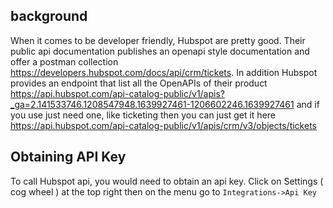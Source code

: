 

## background

When it comes to be developer friendly, Hubspot are pretty good.
Their public api documentation publishes an openapi style documentation and offer a postman collection
https://developers.hubspot.com/docs/api/crm/tickets.
In addition Hubspot provides an endpoint that list all the OpenAPIs of their product
https://api.hubspot.com/api-catalog-public/v1/apis?_ga=2.141533746.1208547948.1639927461-1206602246.1639927461
and if you use just need one, like ticketing then you can just get it here
https://api.hubspot.com/api-catalog-public/v1/apis/crm/v3/objects/tickets


## Obtaining API Key
To call Hubspot api, you would need to obtain an api key.
Click on Settings ( cog wheel ) at the top right then on the menu go to `Integrations->Api Key`
